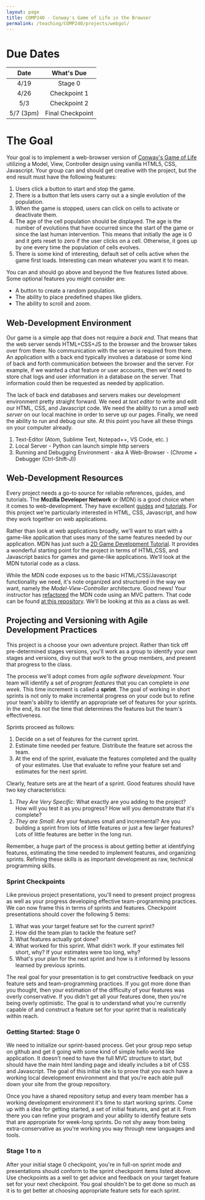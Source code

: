 ```yaml
---
layout: page
title: COMP240 - Conway's Game of Life in the Browser
permalink: /teaching/COMP240/projects/webgol/
---
```


# Due Dates

| Date | What's Due |
| :---: | :---: |
| 4/19 | Stage 0 |
| 4/26 | Checkpoint 1 |
| 5/3  | Checkpoint 2 |
| 5/7 (3pm) | Final Checkpoint | 

# The Goal

Your goal is to implement a web-browser version of [Conway's Game of Life](https://playgameoflife.com/) utilizing a Model, View, Controller design using vanilla HTML5, CSS, Javascript.  Your group can and should get creative with the project, but the end result must have the following features:

1. Users click a button to start and stop the game.
2. There is a button that lets users carry out a a single evolution of the population.
3. When the game is stopped, users can click on cells to activate or deactivate them.
4. The age of the cell population should be displayed. The age is the number of evolutions that have occurred since the start of the game or since the last human intervention. This means that initially the age is 0 and it gets reset to zero if the user clicks on a cell. Otherwise, it goes up by one every time the population of cells evolves.
5. There is some kind of interesting, default set of cells active when the game first loads. Interesting can mean whatever you want it to mean.

You can and should go above and beyond the five features listed above. Some optional features you might consider are:
* A button to create a random population.
* The ability to place predefined shapes like gliders.
* The ability to scroll and zoom.

## Web-Development Environment

Our game is a simple app that does not require a *back end*. That means that the web server sends HTML+CSS+JS to the browser and the browser takes over from there. No communication with the server is required from there. An application with a back end typically involves a database or some kind of back and forth communication between the browser and the server. For example, if we wanted a chat feature or user accounts, then we'd need to store chat logs and user information in a database on the server. That information could then be requested as needed by application.

The lack of back end databases and servers makes our development environment pretty straight forward. We need at *text editor* to write and edit our HTML, CSS, and Javascript code. We need the ability to run a *small web server* on our local machine in order to serve up our pages. Finally, we need the ability to run and debug our site.  At this point you have all these things on your computer already.

1. Text-Editor (Atom, Sublime Text, Notepad++, VS Code, etc. )
2. Local Server - Python can launch simple http servers
3. Running and Debugging Environment - aka A Web-Browser - (Chrome + Debugger (Ctrl-Shift-J))

## Web-Development Resources

Every project needs a go-to source for reliable references, guides, and tutorials. The **Mozilla Developer Network** or (MDN) is a good choice when it comes to web-development. They have excellent [guides](https://developer.mozilla.org/en-US/docs/Learn) and [tutorials](https://developer.mozilla.org/en-US/docs/Web/Tutorials). For this project we're particularly interested in HTML, CSS, Javascript, and how they work together on web applications.

Rather than look at web applications broadly, we'll want to start with a game-like application that uses many of the same features needed by our application. MDN has just such a [2D Game Development Tutorial](https://developer.mozilla.org/en-US/docs/Games/Tutorials/2D_Breakout_game_pure_JavaScript). It provides a wonderful starting point for the project in terms of HTML,CSS, and Javascript basics for games and game-like applications. We'll look at the MDN tutorial code as a class.

While the MDN code exposes us to the basic HTML/CSS/Javascript functionality we need, it's note organized and structured in the way we want, namely the *Model-View-Controller* architecture.  Good news! Your instructor has [refactored](https://en.wikipedia.org/wiki/Code_refactoring) the MDN code
using an MVC pattern.  That code can be found [at this repository](https://github.com/jlmayfield/brickbreakmvc). We'll be looking at this as a class as well.


## Projecting and Versioning with Agile Development Practices

This project is a choose your own adventure project. Rather than tick off pre-determined stages versions, you'll work as a group to identify your own stages and versions, divy out that work to the group members, and present that progress to the class.

The process we'll adopt comes from *agile software development*. Your team will identify a set of *program features* that you can complete in *one week*. This time increment is called a **sprint**. The goal of working in short sprints is not only to make incremental progress on your code but to refine your team's ability to identify an appropriate set of features for your sprints. In the end, its not the time that determines the features but the team's effectiveness.

Sprints proceed as follows:

1. Decide on a set of features for the current sprint.
2. Estimate time needed per feature. Distribute the feature set across the team.
3. At the end of the sprint, evaluate the features completed and the quality of your estimates. Use that evaluate to refine your feature set and estimates for the next sprint.

Clearly, feature sets are at the heart of a sprint. Good features should have two key characteristics:

1. *They Are Very Specific*: What exactly are you adding to the project? How will you test it as you progress? How will you demonstrate that it's complete?
2. *They are Small*: Are your features small and incremental? Are you building a sprint from lots of little features or just a few larger features? Lots of little features are better in the long run.

Remember, a huge part of the process is about getting better at identifying features, estimating the time needed to implement features, and organizing sprints. Refining these skills is as important development as raw, technical programming skills.

### Sprint Checkpoints

Like previous project presentations, you'll need to present project progress as well as your progress developing effective team-programming practices.  We can now frame this in terms of sprints and features. Checkpoint presentations should cover the following 5 items:

1. What was your target feature set for the current sprint?
2. How did the team plan to tackle the feature set?
3. What features actually got done?
4. What worked for this sprint. What didn't work. If your estimates fell short, why? If your estimates were too long, why?
5. What's your plan for the next sprint and how is it informed by lessons learned by previous sprints.

The real goal for your presentation is to get constructive feedback on your feature sets and team-programming practices. If you got more done than you thought, then your estimation of the difficulty of your features was overly conservative. If you didn't get all your features done, then you're being overly optimistic. The goal is to understand what you're currently capable of and construct a feature set for your sprint that is realistically within reach.

### Getting Started: Stage 0

We need to initialize our sprint-based process. Get your group repo setup on github and get it going with some kind of simple hello world like application. It doesn't need to have the full MVC structure to start, but should have the main html landing page and ideally includes a bit of CSS and Javascript. The goal of this initial site is to prove that you each have a working local development environment and that you're each able pull down your site from the group repository.

Once you have a shared repository setup and every team member has a working development environment it's time to start working sprints. Come up with a idea for getting started, a set of initial features, and get at it.  From there you can refine your program and your ability to identify feature sets that are appropriate for week-long sprints. Do not shy away from being extra-conservative as you're working you way through new languages and tools.

### Stage 1 to n

After your initial stage 0 checkpoint, you're in full-on sprint mode and presentations should conform to the sprint checkpoint items listed above. Use checkpoints as a well to get advice and feedback on your target feature set for your next checkpoint. You goal shouldn't be to get done so much as it is to get better at choosing appropriate feature sets for each sprint.
